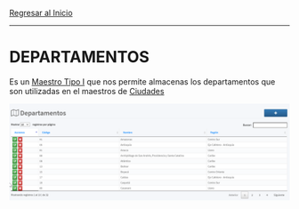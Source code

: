[Regresar al Inicio](../README.md)

---
# DEPARTAMENTOS

Es un [Maestro Tipo I](../../general/maestros-tipoI.md) que nos permite almacenas los departamentos que son utilizadas en el maestros de [Ciudades](ciudades.md)

![Departamentos](../recursos/img/departamentos.png)
